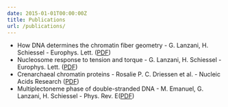 ```yaml
---
date: 2015-01-01T00:00:00Z
title: Publications
url: /publications/
---
```

    
- How DNA determines the chromatin fiber geometry - G. Lanzani, H. Schiessel - Europhys. Lett. (<a class="links" href="/public/epl14247.pdf">PDF</a>)
- Nucleosome response to tension and torque - G. Lanzani, H. Schiessel - Europhys. Lett. (<a class="links" href="/public/epl0295.pdf">PDF</a>)
- Crenarchaeal chromatin proteins - Rosalie P. C. Driessen et al. - Nucleic Acids Research (<a class="links" href="http://nar.oxfordjournals.org/content/41/1/196.full-text-lowres.pdf">PDF</a>)
- Multiplectoneme phase of double-stranded DNA - M. Emanuel, G. Lanzani, H. Schiessel - Phys. Rev. E(<a class="links" href="/public/PhysRevE.pdf">PDF</a>)

